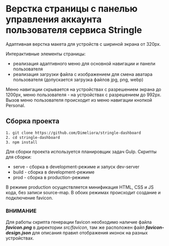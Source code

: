 # Верстка страницы с панелью управления аккаунта пользователя сервиса Stringle

Адаптивная верстка макета для устройств с шириной экрана от 320px.

Интерактивные элементы страницы:

-   реализация адаптивного меню для основной навигации и панели пользователя
-   реализация загрузки файла с изображением для смена аватара пользователя (допускается загрузка файлов jpg, png, webp)

Меню навигации скрывается на устройствах с разрешением экрана до 1200px, меню пользователя - на устройствах с разрешением до 992px. Вызов меню пользователя происходит из меню навигации кнопкой Personal.

## Сборка проекта

```bash
1. git clone https://github.com/Dimeliora/stringle-dashboard
2. cd stringle-dashboard
3. npm install
```

Для сборки проекта используется планировщик задач Gulp.
Скрипты для сборки:

-   serve - сборка в development-режиме и запуск dev-server
-   build - сборка в development-режиме
-   prod - сборка в production-режиме

В режиме production осуществляется минификация HTML, CSS и JS кода, без записи source-map.
В обоих режимах происходит создание и подключение favicon.

### ВНИМАНИЕ

Для работы скрипта генерации favicon необходимо наличие файла **_favicon.png_** в директории _src/favicon_, там же расположен файл **_favicon-design.json_** для описания правил отображения иконок на разных устройствах.